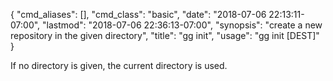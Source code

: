 {
    "cmd_aliases": [],
    "cmd_class": "basic",
    "date": "2018-07-06 22:13:11-07:00",
    "lastmod": "2018-07-06 22:36:13-07:00",
    "synopsis": "create a new repository in the given directory",
    "title": "gg init",
    "usage": "gg init [DEST]"
}

If no directory is given, the current directory is used.
